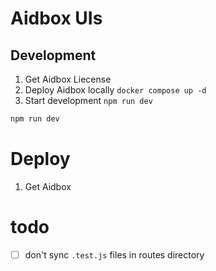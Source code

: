 # Aidbox UIs

## Development


1. Get Aidbox Liecense
2. Deploy Aidbox locally `docker compose up -d`
3. Start development `npm run dev`


``` sh
npm run dev
```

# Deploy

1. Get Aidbox 



# todo

- [ ] don't sync `.test.js` files in routes directory
